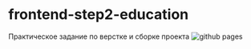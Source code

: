 # frontend-step2-education
Практическое задание по верстке и сборке проекта
![github pages](https://img.shields.io/website-up-down-green-red/http/sirartemis.github.io/frontend-step2-education/)
